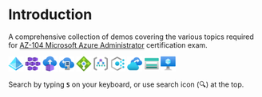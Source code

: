 # Introduction

A comprehensive collection of demos covering the various topics required for [AZ-104 Microsoft Azure Administrator](https://docs.microsoft.com/en-us/learn/certifications/exams/az-104) certification exam.

<img src="icons/ad.svg" width=30> </img>
<img src="icons/aks.svg" width=30> </img>
<img src="icons/ci.svg" width=30> </img>
<img src="icons/sync.svg" width=30> </img>
<img src="icons/lb.svg" width=30> </img>
<img src="icons/mg.svg" width=30> </img>
<img src="icons/policy.svg" width=30> </img>
<img src="icons/rsv.svg" width=30> </img>
<img src="icons/storage.svg" width=30> </img>
<img src="icons/vm.svg" width=30> </img>

Search by typing **`S`** on your keyboard, or use search icon (🔍) at the top.
